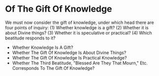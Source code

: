 # Of The Gift Of Knowledge

We must now consider the gift of knowledge, under which head there are four points of inquiry:
(1) Whether knowledge is a gift?
(2) Whether it is about Divine things?
(3) Whether it is speculative or practical?
(4) Which beatitude responds to it?

* Whether Knowledge Is A Gift?
* Whether The Gift Of Knowledge Is About Divine Things?
* Whether The Gift Of Knowledge Is Practical Knowledge?
* Whether The Third Beatitude, "Blessed Are They That Mourn," Etc. Corresponds To The Gift Of Knowledge?